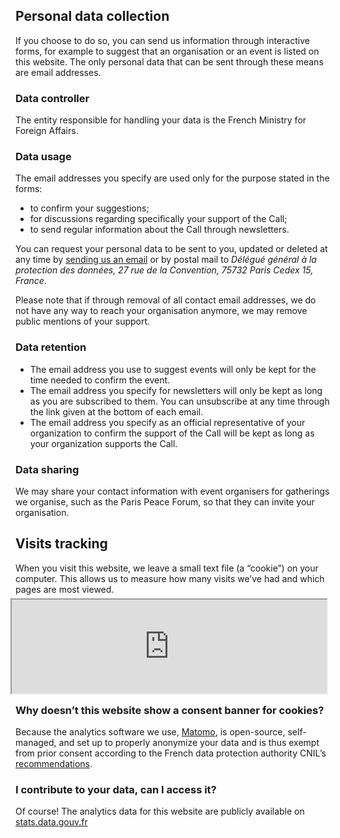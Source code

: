 ## Personal data collection

If you choose to do so, you can send us information through interactive forms, for example to suggest that an organisation or an event is listed on this website. The only personal data that can be sent through these means are email addresses.

### Data controller

The entity responsible for handling your data is the French Ministry for Foreign Affairs.

### Data usage

The email addresses you specify are used only for the purpose stated in the forms:

- to confirm your suggestions;
- for discussions regarding specifically your support of the Call;
- to send regular information about the Call through newsletters.

You can request your personal data to be sent to you, updated or deleted at any time by [sending us an email](mailto:paris.call@diplomatie.gouv.fr?subject=Personal%20data) or by postal mail to _Délégué général à la protection des données, 27 rue de la Convention, 75732 Paris Cedex 15, France_.

Please note that if through removal of all contact email addresses, we do not have any way to reach your organisation anymore, we may remove public mentions of your support.

### Data retention

- The email address you use to suggest events will only be kept for the time needed to confirm the event.
- The email address you specify for newsletters will only be kept as long as you are subscribed to them. You can unsubscribe at any time through the link given at the bottom of each email.
- The email address you specify as an official representative of your organization to confirm the support of the Call will be kept as long as your organization supports the Call.

### Data sharing

We may share your contact information with event organisers for gatherings we organise, such as the Paris Peace Forum, so that they can invite your organisation.

## Visits tracking

When you visit this website, we leave a small text file (a “cookie”) on your computer. This allows us to measure how many visits we’ve had and which pages are most viewed.

<iframe src="https://stats.data.gouv.fr/index.php?module=CoreAdminHome&action=optOut&language={{ page.lang }}&backgroundColor=&fontColor=1a0d50&fontSize=&fontFamily=Avenir%20Next" style="height: 150px; width: 100%; margin: -8px" ></iframe>

### Why doesn’t this website show a consent banner for cookies?

Because the analytics software we use, [Matomo](https://www.matomo.org), is open-source, self-managed, and set up to properly anonymize your data and is thus exempt from prior consent according to the French data protection authority CNIL’s [recommendations](https://www.cnil.fr/fr/solutions-pour-la-mesure-daudience).

### I contribute to your data, can I access it?

Of course! The analytics data for this website are publicly available on [stats.data.gouv.fr](https://stats.data.gouv.fr/index.php?module=CoreHome&action=index&idSite=98&period=range&date=previous30)
